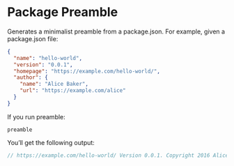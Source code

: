 # Package Preamble

Generates a minimalist preamble from a package.json. For example, given a package.json file:

```json
{
  "name": "hello-world",
  "version": "0.0.1",
  "homepage": "https://example.com/hello-world/",
  "author": {
    "name": "Alice Baker",
    "url": "https://example.com/alice"
  }
}
```

If you run preamble:

```
preamble
```

You’ll get the following output:

```js
// https://example.com/hello-world/ Version 0.0.1. Copyright 2016 Alice Baker.
```
